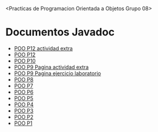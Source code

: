 <Practicas de Programacion Orientada a Objetos Grupo 08>
<html lang="es">
<head>
  <meta charset="UTF-8">
  <title>Documentos Javadoc</title>
</head>
<body>
  <h1>Documentos Javadoc</h1>
  <ul>
    <li><a href="docs12.2/index.html">POO P12 actividad extra</a></li>
    <li><a href="docs12/index.html">POO P12</a></li>
    <li><a href="docs10/index.html">POO P10</a></li>
    <li><a href="docs9/Actividad_mapamental/index.html">POO P9 Pagina actividad extra</a></li>
    <li><a href="docs9/Diagrama/index.html">POO P9 Pagina ejercicio laboratorio</a></li>
    <li><a href="docs8/index.html">POO P8</a></li>
    <li><a href="docs7/index.html">POO P7</a></li>
    <li><a href="docs1/index.html">POO P6</a></li>
    <li><a href="docs2/index.html">POO P5</a></li>
    <li><a href="docs3/index.html">POO P4</a></li>
    <li><a href="docs4/index.html">POO P3</a></li>
    <li><a href="docs5/index.html">POO P2</a></li>
    <li><a href="docs6/index.html">POO P1</a></li>
  </ul>
</body>
</html>
